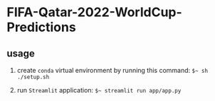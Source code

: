 # FIFA-Qatar-2022-WorldCup-Predictions

  

## usage

1. create `conda` virtual environment by running this command:
	```$~ sh ./setup.sh```
	
2. run `Streamlit` application:
```$~ streamlit run app/app.py```